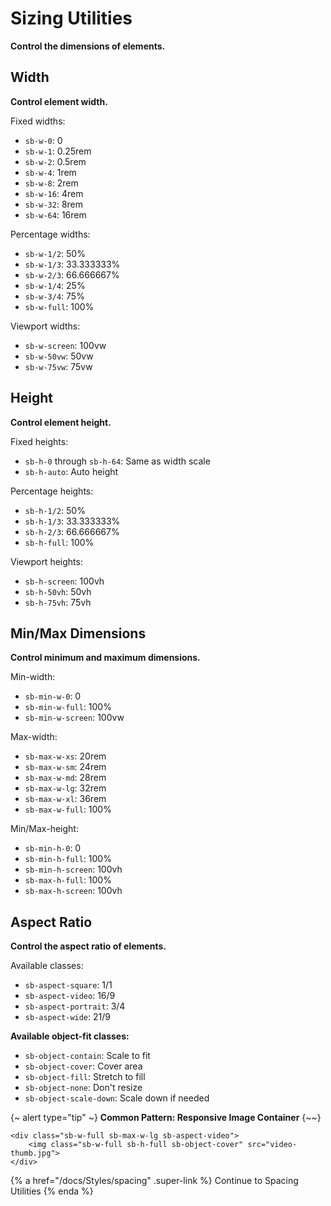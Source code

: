 # Sizing Utilities

**Control the dimensions of elements.**

## Width

**Control element width.**

Fixed widths:

- `sb-w-0`: 0
- `sb-w-1`: 0.25rem
- `sb-w-2`: 0.5rem
- `sb-w-4`: 1rem
- `sb-w-8`: 2rem
- `sb-w-16`: 4rem
- `sb-w-32`: 8rem
- `sb-w-64`: 16rem

Percentage widths:

- `sb-w-1/2`: 50%
- `sb-w-1/3`: 33.333333%
- `sb-w-2/3`: 66.666667%
- `sb-w-1/4`: 25%
- `sb-w-3/4`: 75%
- `sb-w-full`: 100%

Viewport widths:

- `sb-w-screen`: 100vw
- `sb-w-50vw`: 50vw
- `sb-w-75vw`: 75vw

## Height

**Control element height.**

Fixed heights:

- `sb-h-0` through `sb-h-64`: Same as width scale
- `sb-h-auto`: Auto height

Percentage heights:

- `sb-h-1/2`: 50%
- `sb-h-1/3`: 33.333333%
- `sb-h-2/3`: 66.666667%
- `sb-h-full`: 100%

Viewport heights:

- `sb-h-screen`: 100vh
- `sb-h-50vh`: 50vh
- `sb-h-75vh`: 75vh

## Min/Max Dimensions

**Control minimum and maximum dimensions.**

Min-width:

- `sb-min-w-0`: 0
- `sb-min-w-full`: 100%
- `sb-min-w-screen`: 100vw

Max-width:

- `sb-max-w-xs`: 20rem
- `sb-max-w-sm`: 24rem
- `sb-max-w-md`: 28rem
- `sb-max-w-lg`: 32rem
- `sb-max-w-xl`: 36rem
- `sb-max-w-full`: 100%

Min/Max-height:

- `sb-min-h-0`: 0
- `sb-min-h-full`: 100%
- `sb-min-h-screen`: 100vh
- `sb-max-h-full`: 100%
- `sb-max-h-screen`: 100vh

## Aspect Ratio

**Control the aspect ratio of elements.**

Available classes:

- `sb-aspect-square`: 1/1
- `sb-aspect-video`: 16/9
- `sb-aspect-portrait`: 3/4
- `sb-aspect-wide`: 21/9

**Available object-fit classes:**

- `sb-object-contain`: Scale to fit
- `sb-object-cover`: Cover area
- `sb-object-fill`: Stretch to fill
- `sb-object-none`: Don't resize
- `sb-object-scale-down`: Scale down if needed

{~ alert type="tip" ~}
**Common Pattern: Responsive Image Container**
{~~}


```django
<div class="sb-w-full sb-max-w-lg sb-aspect-video">
    <img class="sb-w-full sb-h-full sb-object-cover" src="video-thumb.jpg">
</div>
```

{% a href="/docs/Styles/spacing" .super-link %}
Continue to Spacing Utilities
{% enda %}